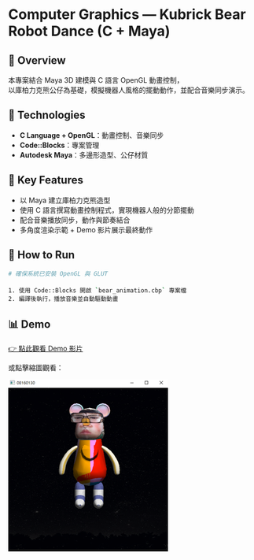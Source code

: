 # Computer Graphics — Kubrick Bear Robot Dance (C + Maya)

## 📌 Overview
本專案結合 Maya 3D 建模與 C 語言 OpenGL 動畫控制，  
以庫柏力克熊公仔為基礎，模擬機器人風格的擺動動作，並配合音樂同步演示。


## 🧰 Technologies
- **C Language + OpenGL**：動畫控制、音樂同步
- **Code::Blocks**：專案管理
- **Autodesk Maya**：多邊形造型、公仔材質


## 🎯 Key Features
- 以 Maya 建立庫柏力克熊造型
- 使用 C 語言撰寫動畫控制程式，實現機器人般的分節擺動
- 配合音樂播放同步，動作與節奏結合
- 多角度渲染示範 + Demo 影片展示最終動作

## 📂 How to Run
```bash
# 確保系統已安裝 OpenGL 與 GLUT

1. 使用 Code::Blocks 開啟 `bear_animation.cbp` 專案檔
2. 編譯後執行，播放音樂並自動驅動動畫
```

## 📊 Demo
[👉 點此觀看 Demo 影片](https://drive.google.com/file/d/1GkzTUIzoY0sLed-Lyp2-eICbSErxyZVk/view?usp=sharing)

或點擊縮圖觀看：

![](images/render_cover.png)